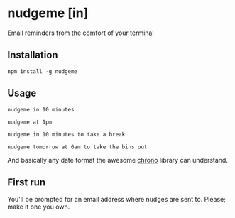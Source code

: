 # nudgeme [in]

Email reminders from the comfort of your terminal

## Installation

`npm install -g nudgeme`

## Usage

`nudgeme in 10 minutes`

`nudgeme at 1pm`

`nudgeme in 10 minutes to take a break`

`nudgeme tomorrow at 6am to take the bins out`

And basically any date format the awesome [chrono](https://github.com/wanasit/chrono) library can understand.

## First run

You'll be prompted for an email address where nudges are sent to. Please; make it one you own.
